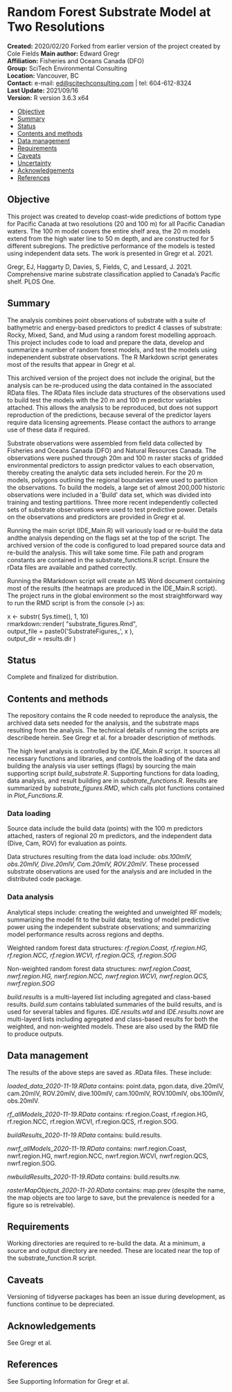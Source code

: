 # Random Forest Substrate Model at Two Resolutions

__Created:__      2020/02/20 Forked from earlier version of the project created by Cole Fields
__Main author:__  Edward Gregr  
__Affiliation:__  Fisheries and Oceans Canada (DFO)   
__Group:__        SciTech Environmental Consulting   
__Location:__     Vancouver, BC   
__Contact:__      e-mail: ed@scitechconsulting.com | tel: 604-612-8324  
__Last Update:__  2021/09/16   
__Version:__      R version 3.6.3 x64

- [Objective](#objective)
- [Summary](#summary)
- [Status](#status)
- [Contents and methods](#contents-and-methods)
- [Data management](#data-management)
- [Requirements](#requirements)
- [Caveats](#caveats)
- [Uncertainty](#uncertainty)
- [Acknowledgements](#acknowledgements)
- [References](#references)

## Objective
This project was created to develop coast-wide predictions of bottom type for Pacific Canada at two resolutions (20 and 100 m) for all Pacific Canadian waters. The 100 m model covers the entire shelf area, the 20 m models extend from the high water line to 50 m depth, and are constructed for 5 different subregions. The predictive performance of the models is tested using independent data sets. The work is presented in Gregr et al. 2021. 

Gregr, EJ, Haggarty D, Davies, S, Fields, C, and Lessard, J. 2021. Comprehensive marine substrate classification applied to Canada’s Pacific shelf. PLOS One. 

## Summary   

The analysis combines point observations of substrate with a suite of bathymetric and energy-based predictors to predict 4 classes of substrate: Rocky, Mixed, Sand, and Mud using a random forest modelling approach. This project includes code to load and prepare the data, develop and summarize a number of random forest models, and test the models using indepenendent substrate observations. The R Markdown script generates most of the results that appear in Gregr et al. 

This archived version of the project does not include the original, but the analysis can be re-produced using the data contained in the associated RData files. The RData files include data structures of the observations used to build test the models with the 20 m and 100 m predictor variables attached. This allows the analysis to be reproduced, but does not support reproduction of the predictions, because several of the predictor layers require data licensing agreements. Please contact the authors to arrange use of these data if required. 

Substrate observations were assembled from field data collected by Fisheries and Oceans Canada (DFO) and Natural Resources Canada. The observations were pushed through 20m and 100 m raster stacks of gridded environmental predictors to assign predictor values to each observation, thereby creating the analytic data sets included herein. For the 20 m models, polygons outlining the regional boundaries were used to partition the observations. To build the models, a large set of almost 200,000 historic observations were included in a 'Build' data set, which was divided into training and testing partitions. Three more recent independently collected sets of substrate observations were used to test predictive power. Details on the observations and predictors are provided in Gregr et al. 

Running the main script (IDE_Main.R) will variously load or re-build the data andthe analysis depending on the flags set at the top of the script. The archived version of the code is configured to load prepared source data and re-build the analysis. This will take some time. File path and program constants are contained in the substrate_functions.R script. Ensure the rData files are available and pathed correctly.

Running the RMarkdown script will create an MS Word document containing most of the results (the heatmaps are produced in the IDE_Main.R script). The project runs in the global environment so the most straightforward way to run the RMD script is from the console (>) as:

x <- substr(  Sys.time(), 1, 10)   
rmarkdown::render( "substrate_figures.Rmd",   
  output_file = paste0('SubstrateFigures_', x ),  
  output_dir = results.dir )  

## Status
Complete and finalized for distribution. 

## Contents and methods
The repository contains the R code needed to reproduce the analysis, the archived data sets needed for the analysis, and the substrate maps resulting from the analysis. The technical details of running the scripts are describede herein. See Gregr et al. for a broader  description of methods. 

The high level analysis is controlled by the *IDE_Main.R* script. It sources all necessary functions and libraries, and controls the loading of the data and building the analysis via user settings (flags) by sourcing the main supporting script *build_substrate.R*. Supporting functions for data loading, data analysis, and result building are in *substrate_functions.R*. Results are summarized by *substrate_figures.RMD*, which calls plot functions contained in *Plot_Functions.R*. 

### Data loading
Source data include the build data (points) with the 100 m predictors attached, rasters of regional 20 m predictors, and the independent data (Dive, Cam, ROV) for evaluation as points.

Data structures resulting from the data load include: *obs.100mIV, obs.20mIV, Dive.20mIV, Cam.20mIV, ROV.20mIV*. These processed substrate observations are used for the analysis and are included in the distributed code package.  

### Data analysis
Analytical steps include: creating the weighted and unweighted RF models; summarizing the model fit to the build data; testing of model predictive power using the independent substrate observations; and summarizing model performance results across regions and depths.   

Weighted random forest data structures: *rf.region.Coast, rf.region.HG, rf.region.NCC, rf.region.WCVI,	rf.region.QCS, rf.region.SOG*    

Non-weighted random forest data structures: *nwrf.region.Coast, nwrf.region.HG, nwrf.region.NCC, nwrf.region.WCVI,	nwrf.region.QCS, nwrf.region.SOG*   

*build.results* is a multi-layered list including agregated and class-based results. *build.sum* contains tablulated summaries of the build results, and is used for several tables and figures. *IDE.results.wtd* and *IDE.results.nowt* are multi-layerd lists including agregated and class-based results for both the weighted, and non-weighted models. These are also used by the RMD file to produce outputs. 

## Data management  

The results of the above steps are saved as .RData files. These include:  

*loaded_data_2020-11-19.RData* contains: point.data, pgon.data, dive.20mIV, cam.20mIV, ROV.20mIV, dive.100mIV, cam.100mIV, ROV.100mIV, obs.100mIV, obs.20mIV.  

*rf_allModels_2020-11-19.RData* contains: rf.region.Coast, rf.region.HG, rf.region.NCC, rf.region.WCVI, rf.region.QCS, rf.region.SOG.  

*buildResults_2020-11-19.RData* contains: build.results.  

*nwrf_allModels_2020-11-19.RData* contains: nwrf.region.Coast, nwrf.region.HG, nwrf.region.NCC, nwrf.region.WCVI, nwrf.region.QCS, nwrf.region.SOG.  

*nwbuildResults_2020-11-19.RData* contains: build.results.nw.  

*rasterMapObjects_2020-11-20.RData* contains: map.prev (despite the name, the map objects are too large to save, but the prevalence is needed for a figure so is retreivable).  

## Requirements
Working directories are required to re-build the data. At a minimum, a source and output directory are needed. These are located near the top of the substrate_function.R script.

## Caveats
Versioning of tidyverse packages has been an issue during development, as functions continue to be depreciated. 

## Acknowledgements
See Gregr et al.

## References
See Supporting Information for Gregr et al.

